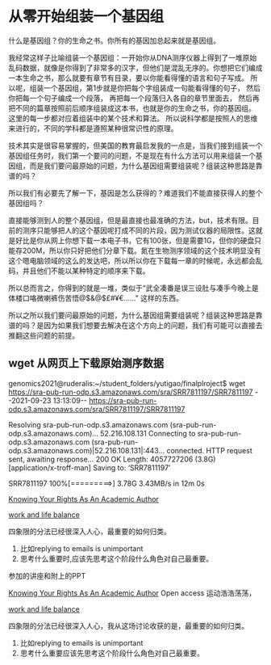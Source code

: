 # 从零开始组装一个基因组
什么是基因组？你的生命之书。你所有的基因加总起来就是基因组。

我经常这样子比喻组装一个基因组：一开始你从DNA测序仪器上得到了一堆原始乱码数据，就像是你得到了非常多的汉字，但他们是混乱无序的。你想把它们编成一本生命之书，那么就要有章节有目录，要以你能看得懂的语言和句子写成。
所以呢，组装一个基因组，第1步就是你把每个字组装成一句能看得懂的句子，
然后你把每一个句子编成一个段落，
再把每一个段落归入各自的章节里面去，
然后再把不同的篇章按照前后顺序组装成这本书，也就是你的生命之书，你的基因组。
这里的每一步都对应着组装中的某个技术和算法。
所以说科学都是按照人的思维来进行的，不同的学科都是遵照某种很常识性的原理。

技术其实是很容易掌握的，但美国的教育最启发我的一点是，当我们接到组装一个基因组任务时，我们第一个要问的问题，不是现在有什么方法可以用来组装一个基因组，而是我们要问最原始的问题，为什么基因组需要组装呢？组装这种思路是靠谱的吗？

所以我们有必要先了解一下，基因是怎么获得的？难道我们不能直接获得人的整个基因组吗？

直接能够测到人的整个基因组，但是最直接也最准确的方法，but，技术有限。目前的测序只能够把人的这个基因呢打成不同的片段，因为测试仪器的局限性。这就是好比是你从网上你想下载一本电子书，它有100张，但是需要1G，但你的硬盘只能存200M，所以你只好把他们分章下载。氮在生物测序领域的这个技术明显没有这个嗯电脑领域的这么的发达吧，所以所以你在下载每一章的时候呢，永远都会乱码，并且他们不能以某种特定的顺序来下载。

所以总而言之，你得到的就是一堆，类似于“武全凑番是误三设肚与凑手今晚上是体楼口咯微喇裤伤苦悟@$&@$£#¥€……" 这样的东西。

所以之所以我们要问最原始的问题，为什么基因组需要组装呢？组装这种思路是靠谱的吗？是因为如果我们想要去解决在这个方向上的问题，我们有可能可以直接去推翻这些问题的前提。

## wget 从网页上下载原始测序数据
genomics2021@ruderalis:~/student_folders/yutigao/finalplroject$ wget https://sra-pub-run-odp.s3.amazonaws.com/sra/SRR7811197/SRR7811197
--2021-09-23 13:13:09--  https://sra-pub-run-odp.s3.amazonaws.com/sra/SRR7811197/SRR7811197

Resolving sra-pub-run-odp.s3.amazonaws.com (sra-pub-run-odp.s3.amazonaws.com)... 52.216.108.131
Connecting to sra-pub-run-odp.s3.amazonaws.com (sra-pub-run-odp.s3.amazonaws.com)|52.216.108.131|:443... connected.
HTTP request sent, awaiting response... 200 OK
Length: 4057727206 (3.8G) [application/x-troff-man]
Saving to: ‘SRR7811197’

SRR7811197       100%[=========>]   3.78G  3.43MB/s    in 12m 0s  

[Knowing Your Rights As An Academic Author](https://drive.google.com/file/d/1taVRKcgZcE2XaI4G-Xu99NOTvz3FPY3r/view?usp=sharing)


[work and life balance](https://docs.google.com/presentation/d/1dwnord3pur4nbeEGJu-5OIzCOMlYbKJB/edit?usp=sharing&ouid=106568592320168572704&rtpof=true&sd=true)

四象限的分法已经很深入人心，最重要的如何归类。
1. 比如replying to emails is unimportant
2. 思考什么重要时,应该先思考这个阶段什么角色对自己最重要。



参加的讲座和附上的PPT

[Knowing Your Rights As An Academic Author](https://drive.google.com/file/d/1taVRKcgZcE2XaI4G-Xu99NOTvz3FPY3r/view?usp=sharing)
Open access 运动浩浩荡荡，

[work and life balance](https://docs.google.com/presentation/d/1dwnord3pur4nbeEGJu-5OIzCOMlYbKJB/edit?usp=sharing&ouid=106568592320168572704&rtpof=true&sd=true)

四象限的分法已经很深入人心，我从这场讨论收获的是，最重要的如何归类。
1. 比如replying to emails is unimportant
2. 思考什么重要应该先思考这个阶段什么角色对自己最重要。
